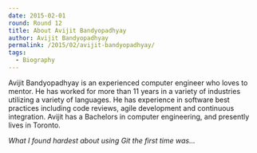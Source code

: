 ```yaml
---
date: 2015-02-01
round: Round 12
title: About Avijit Bandyopadhyay
author: Avijit Bandyopadhyay
permalink: /2015/02/avijit-bandyopadhyay/
tags:
  - Biography
---
```

Avijit Bandyopadhyay is an experienced computer engineer who loves to mentor. 
He has worked for more than 11 years in a variety of industries utilizing a 
variety of languages. He has experience in software best practices including
code reviews, agile development and continuous integration.
Avijit has a Bachelors in computer engineering, and presently lives in Toronto.

*What I found hardest about using Git the first time was...*
